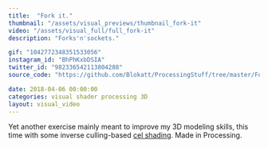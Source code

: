 ```yaml
---
title:  "Fork it."
thumbnail: "/assets/visual_previews/thumbnail_fork-it"
video: "/assets/visual_full/full_fork-it"
description: "Forks'n'sockets."

gif: "1042772348351533056" 
instagram_id: "BhPhKxbDSIA"
twitter_id: "982336542113804288" 
source_code: "https://github.com/Blokatt/ProcessingStuff/tree/master/ForkIt" 

date: 2018-04-06 00:00:00
categories: visual shader processing 3D
layout: visual_video
---
```

Yet another exercise mainly meant to improve my 3D modeling skills, this time with some inverse culling-based [cel shading](https://en.wikipedia.org/wiki/Cel_shading). Made in Processing.